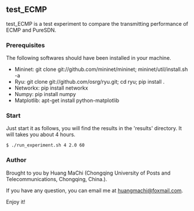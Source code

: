 ## test_ECMP

test_ECMP is a test experiment to compare the transmitting performance of ECMP and PureSDN.


### Prerequisites

The following softwares should have been installed in your machine.
* Mininet: git clone git://github.com/mininet/mininet; mininet/util/install.sh -a
* Ryu: git clone git://github.com/osrg/ryu.git; cd ryu; pip install .
* Networkx: pip install networkx
* Numpy: pip install numpy
* Matplotlib: apt-get install python-matplotlib


### Start

Just start it as follows, you will find the results in the 'results' directory. It will takes you about 4 hours.

    $ ./run_experiment.sh 4 2.0 60


### Author

Brought to you by Huang MaChi (Chongqing University of Posts and Telecommunications, Chongqing, China.).

If you have any question, you can email me at huangmachi@foxmail.com.

Enjoy it!
